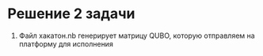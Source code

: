 # Решение 2 задачи
1. Файл хакатон.nb генерирует матрицу QUBO, которую отправляем на платформу для исполнения
